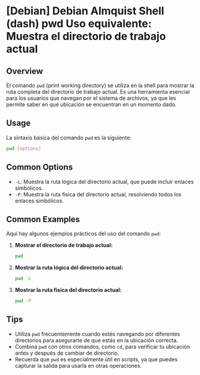# [Debian] Debian Almquist Shell (dash) pwd Uso equivalente: Muestra el directorio de trabajo actual

## Overview
El comando `pwd` (print working directory) se utiliza en la shell para mostrar la ruta completa del directorio de trabajo actual. Es una herramienta esencial para los usuarios que navegan por el sistema de archivos, ya que les permite saber en qué ubicación se encuentran en un momento dado.

## Usage
La sintaxis básica del comando `pwd` es la siguiente:

```bash
pwd [options]
```

## Common Options
- `-L`: Muestra la ruta lógica del directorio actual, que puede incluir enlaces simbólicos.
- `-P`: Muestra la ruta física del directorio actual, resolviendo todos los enlaces simbólicos.

## Common Examples
Aquí hay algunos ejemplos prácticos del uso del comando `pwd`:

1. **Mostrar el directorio de trabajo actual:**
   ```bash
   pwd
   ```

2. **Mostrar la ruta lógica del directorio actual:**
   ```bash
   pwd -L
   ```

3. **Mostrar la ruta física del directorio actual:**
   ```bash
   pwd -P
   ```

## Tips
- Utiliza `pwd` frecuentemente cuando estés navegando por diferentes directorios para asegurarte de que estás en la ubicación correcta.
- Combina `pwd` con otros comandos, como `cd`, para verificar tu ubicación antes y después de cambiar de directorio.
- Recuerda que `pwd` es especialmente útil en scripts, ya que puedes capturar la salida para usarla en otras operaciones.